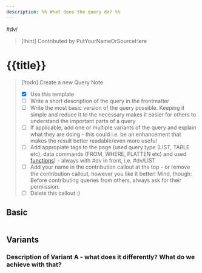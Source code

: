```yaml
---
description: %% What does the query do? %%
---
```

#dv/


> [!hint] Contributed by PutYourNameOrSourceHere

# {{title}}

> [!todo] Create a new Query Note
> - [x] Use this template
> - [ ] Write a short description of the query in the frontmatter
> - [ ] Write the most basic version of the query possible. Keeping it simple and reduce it to the necessary makes it easier for others to understand the important parts of a query
> - [ ] If applicable, add one or multiple variants of the query and explain what they are doing - this could i.e. be an enhancement that makes the result better readable/even more useful
> - [ ] Add appropiate tags to the page (used query type (LIST, TABLE etc), data commands (FROM, WHERE, FLATTEN etc) and used [functions](https://blacksmithgu.github.io/obsidian-dataview/query/functions/))  - always with #dv in front, i.e. #dv/LIST 
> - [ ] Add your name in the contribution callout at the top - or remove the contribution callout, however you like it better! Mind, though: Before contributing queries from others, always ask for their permission.
> - [ ] Delete this callout :) 

## Basic 

```dataview

```

## Variants

### Description of Variant A - what does it differently? What do we achieve with that?

```dataview

```